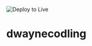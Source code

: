 ![Deploy to Live](https://github.com/dwaynecodling/dwaynecodling/workflows/Deploy%20to%20Live/badge.svg?branch=live)

# dwaynecodling
